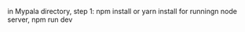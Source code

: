 in Mypala directory,
step 1:
        npm install or yarn install
for runningn node server,
        npm run dev
